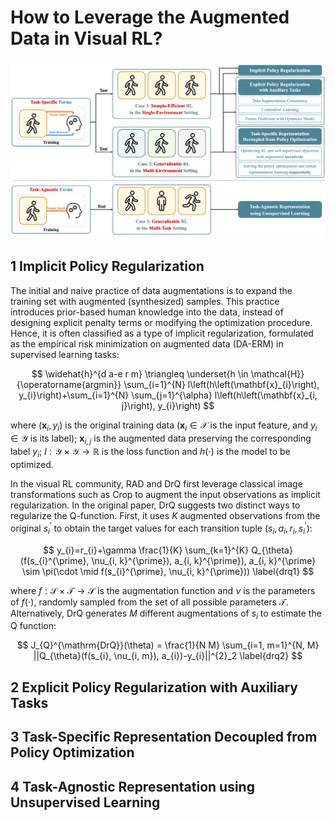 # How to Leverage the Augmented Data in Visual RL?

![How to Leverage the Augmented Data in Visual RL?](https://github.com/Guozheng-Ma/DA-in-visualRL/blob/278bec04acfb6a7bc1b98e07cb34baae7c9de950/Image/Form%20and%20Structure.png)

## 1 Implicit Policy Regularization

The initial and naive practice of data augmentations is to expand the training set with augmented (synthesized) samples.
This practice introduces prior-based human knowledge into the data, instead of designing explicit penalty terms or modifying the optimization procedure.
Hence, it is often classified as a type of implicit regularization, formulated as the empirical risk minimization on augmented data (DA-ERM) in supervised learning tasks:

$$
\widehat{h}^{d a-e r m} \triangleq \underset{h \in \mathcal{H}}{\operatorname{argmin}} \sum_{i=1}^{N} l\left(h\left(\mathbf{x}_{i}\right), y_{i}\right)+\sum_{i=1}^{N} \sum_{j=1}^{\alpha} l\left(h\left(\mathbf{x}_{i, j}\right), y_{i}\right)
$$

where $\left(\mathbf{x}_{i}, y_i\right)$ is the original training data ($\mathbf{x}_{i} \in \mathcal{X}$ is the input feature, and $y_{i} \in \mathcal{Y}$ is its label); $\mathbf{x}_{i,j}$ is the augmented data preserving the corresponding label $y_{i}$;
$l: \mathcal{Y} \times \mathcal{Y} \rightarrow \mathbb{R}$ is the loss function and $h(\cdot)$ is the model to be optimized.

In the visual RL community, RAD and DrQ first leverage classical image transformations such as Crop to augment the input observations as implicit regularization.
In the original paper, DrQ suggests two distinct ways to regularize the Q-function.
First, it uses $K$ augmented observations from the original $s_i^{\prime}$ to obtain the target values for each transition tuple $(s_i,a_i,r_i,s_i^{\prime})$:

$$
y_{i}=r_{i}+\gamma \frac{1}{K} \sum_{k=1}^{K} Q_{\theta}(f(s_{i}^{\prime}, \nu_{i, k}^{\prime}), a_{i, k}^{\prime}), a_{i, k}^{\prime} \sim \pi(\cdot \mid f(s_{i}^{\prime}, \nu_{i, k}^{\prime}))
\label{drq1}
$$

where $f: \mathcal{S} \times \mathcal{T} \rightarrow \mathcal{S}$ is the augmentation function and $\nu$ is the parameters of $f(\cdot)$, randomly sampled from the set of all possible parameters $\mathcal{T}$.
Alternatively, DrQ generates $M$ different augmentations of $s_i$ to estimate the Q function:

$$
J_{Q}^{\mathrm{DrQ}}(\theta) = \frac{1}{N M} \sum_{i=1, m=1}^{N, M} ||Q_{\theta}(f(s_{i}, \nu_{i, m}), a_{i})-y_{i}||^{2}_2
\label{drq2}
$$

## 2 Explicit Policy Regularization with Auxiliary Tasks


## 3 Task-Specific Representation Decoupled from Policy Optimization





## 4 Task-Agnostic Representation using Unsupervised Learning
